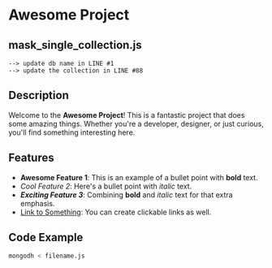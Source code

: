 # Awesome Project

## **mask_single_collection.js**
    --> update db name in LINE #1
    --> update the collection in LINE #88

## Description

Welcome to the **Awesome Project**! This is a fantastic project that does some amazing things. Whether you're a developer, designer, or just curious, you'll find something interesting here.

## Features

- **Awesome Feature 1**: This is an example of a bullet point with **bold** text.
- *Cool Feature 2*: Here's a bullet point with *italic* text.
- ***Exciting Feature 3***: Combining **bold** and *italic* text for that extra emphasis.
- [Link to Something](https://example.com): You can create clickable links as well.

## Code Example

```bash
mongodh < filename.js
